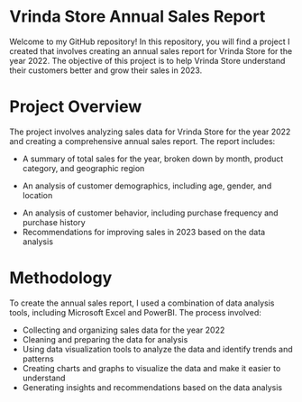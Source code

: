 # Vrinda Store Annual Sales Report

Welcome to my GitHub repository! In this repository, you will find a project I created that involves creating an annual sales report for Vrinda Store for the year 2022. The objective of this project is to help Vrinda Store understand their customers better and grow their sales in 2023.

# Project Overview
The project involves analyzing sales data for Vrinda Store for the year 2022 and creating a comprehensive annual sales report. The report includes:

- A summary of total sales for the year, broken down by month, product category, and geographic region
* An analysis of customer demographics, including age, gender, and location
- An analysis of customer behavior, including purchase frequency and purchase history
- Recommendations for improving sales in 2023 based on the data analysis

# Methodology
To create the annual sales report, I used a combination of data analysis tools, including Microsoft Excel and PowerBI. The process involved:

- Collecting and organizing sales data for the year 2022
- Cleaning and preparing the data for analysis
- Using data visualization tools to analyze the data and identify trends and patterns
- Creating charts and graphs to visualize the data and make it easier to understand
- Generating insights and recommendations based on the data analysis

